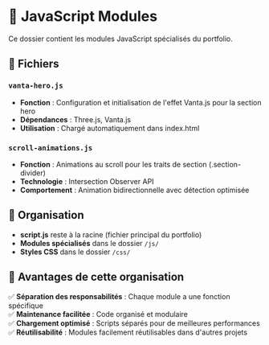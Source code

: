 # 📁 JavaScript Modules

Ce dossier contient les modules JavaScript spécialisés du portfolio.

## 📄 Fichiers

### `vanta-hero.js`
- **Fonction** : Configuration et initialisation de l'effet Vanta.js pour la section hero
- **Dépendances** : Three.js, Vanta.js
- **Utilisation** : Chargé automatiquement dans index.html

### `scroll-animations.js`
- **Fonction** : Animations au scroll pour les traits de section (.section-divider)
- **Technologie** : Intersection Observer API
- **Comportement** : Animation bidirectionnelle avec détection optimisée

## 🔧 Organisation

- **script.js** reste à la racine (fichier principal du portfolio)
- **Modules spécialisés** dans le dossier `/js/`
- **Styles CSS** dans le dossier `/css/`

## 🎯 Avantages de cette organisation

✅ **Séparation des responsabilités** : Chaque module a une fonction spécifique  
✅ **Maintenance facilitée** : Code organisé et modulaire  
✅ **Chargement optimisé** : Scripts séparés pour de meilleures performances  
✅ **Réutilisabilité** : Modules facilement réutilisables dans d'autres projets  
